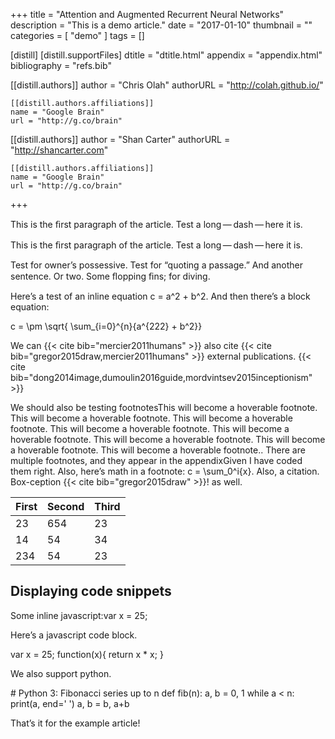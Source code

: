 +++
title = "Attention and Augmented Recurrent Neural Networks"
description = "This is a demo article."
date = "2017-01-10"
thumbnail = ""
categories = [
  "demo"
]
tags = []

[distill]
  [distill.supportFiles]
  dtitle = "dtitle.html"
  appendix = "appendix.html"
  bibliography = "refs.bib"

  [[distill.authors]]
  author = "Chris Olah"
  authorURL = "http://colah.github.io/"

    [[distill.authors.affiliations]]
    name = "Google Brain"
    url = "http://g.co/brain"

  [[distill.authors]]
  author = "Shan Carter"
  authorURL = "http://shancarter.com"

    [[distill.authors.affiliations]]
    name = "Google Brain"
    url = "http://g.co/brain"
+++


<d-abstract>
  <p>This is the ﬁrst paragraph of the article. Test a long — dash — here it is.</p>
</d-abstract>
<p>This is the ﬁrst paragraph of the article. Test a long — dash — here it is.</p>
<p>Test for owner’s possessive. Test for “quoting a passage.” And another sentence. Or two. Some ﬂopping ﬁns; for diving.</p>
<p>Here’s a test of an inline equation <d-math>c = a^2 + b^2</d-math>. And then there’s a block equation:</p>
<d-math block="">
    c = \pm \sqrt{ \sum_{i=0}^{n}{a^{222} + b^2}}
</d-math>
<p>We can {{< cite bib="mercier2011humans" >}} also cite {{< cite bib="gregor2015draw,mercier2011humans" >}} external publications. {{< cite bib="dong2014image,dumoulin2016guide,mordvintsev2015inceptionism" >}}</p>
<p>We should also be testing footnotes<d-footnote>This will become a hoverable footnote. This will become a hoverable footnote. This will become a hoverable footnote. This will become a hoverable footnote. This will become a hoverable footnote. This will become a hoverable footnote. This will become a hoverable footnote. This will become a hoverable footnote.</d-footnote>. There are multiple footnotes, and they appear in the appendix<d-footnote>Given I have coded them right. Also, here’s math in a footnote: <d-math>c = \sum_0^i{x}</d-math>. Also, a citation. Box-ception {{< cite bib="gregor2015draw" >}}!</d-footnote> as well.</p>
<table>
  <thead>
    <tr><th>First</th><th>Second</th><th>Third</th></tr>
  </thead>
  <tbody>
    <tr><td>23</td><td>654</td><td>23</td></tr>
    <tr><td>14</td><td>54</td><td>34</td></tr>
    <tr><td>234</td><td>54</td><td>23</td></tr>
  </tbody>
</table>
<h2>Displaying code snippets</h2>
<p>Some inline javascript:<d-code language="javascript">var x = 25;</d-code></p>
<p>Here’s a javascript code block.</p>
<d-code block="" language="javascript">
    var x = 25;
    function(x){
      return x * x;
    }
</d-code>
<p>We also support python.</p>
<d-code block="" language="python">
  # Python 3: Fibonacci series up to n
  def fib(n):
    a, b = 0, 1
      while a &lt; n:
        print(a, end=' ')
        a, b = b, a+b
</d-code>
<p>That’s it for the example article!</p>